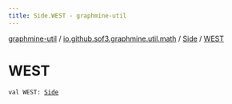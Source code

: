 ```yaml
---
title: Side.WEST - graphmine-util
---
```


[graphmine-util](../../index.html) / [io.github.sof3.graphmine.util.math](../index.html) / [Side](index.html) / [WEST](./-w-e-s-t.html)

# WEST

`val WEST: `[`Side`](index.html)